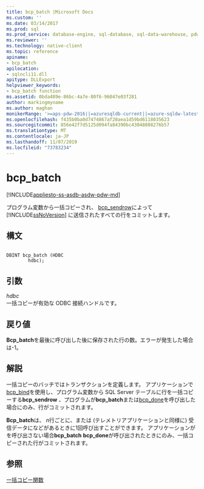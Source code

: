 ```yaml
---
title: bcp_batch |Microsoft Docs
ms.custom: ''
ms.date: 03/14/2017
ms.prod: sql
ms.prod_service: database-engine, sql-database, sql-data-warehouse, pdw
ms.reviewer: ''
ms.technology: native-client
ms.topic: reference
apiname:
- bcp_batch
apilocation:
- sqlncli11.dll
apitype: DLLExport
helpviewer_keywords:
- bcp_batch function
ms.assetid: 0bda489e-86bc-4a7e-80f6-96047e03f281
author: markingmyname
ms.author: maghan
monikerRange: '>=aps-pdw-2016||=azuresqldb-current||=azure-sqldw-latest||>=sql-server-2016||=sqlallproducts-allversions||>=sql-server-linux-2017||=azuresqldb-mi-current'
ms.openlocfilehash: f435b0ba0d7474867af20aea1d59bd6118035623
ms.sourcegitcommit: 856e42f7d5125d094fa84390bc43048808276b57
ms.translationtype: MT
ms.contentlocale: ja-JP
ms.lasthandoff: 11/07/2019
ms.locfileid: "73783234"
---
```

# <a name="bcp_batch"></a>bcp_batch
[!INCLUDE[appliesto-ss-asdb-asdw-pdw-md](../../includes/appliesto-ss-asdb-asdw-pdw-md.md)]

  プログラム変数から一括コピーされ、 [bcp_sendrow](../../relational-databases/native-client-odbc-extensions-bulk-copy-functions/bcp-sendrow.md)によって [!INCLUDE[ssNoVersion](../../includes/ssnoversion-md.md)] に送信されたすべての行をコミットします。  
  
## <a name="syntax"></a>構文  
  
```  
  
DBINT bcp_batch (HDBC  
        hdbc);  
```  
  
## <a name="arguments"></a>引数  
 *hdbc*  
 一括コピーが有効な ODBC 接続ハンドルです。  
  
## <a name="returns"></a>戻り値  
 **Bcp_batch**を最後に呼び出した後に保存された行の数。エラーが発生した場合は-1。  
  
## <a name="remarks"></a>解説  
 一括コピーのバッチではトランザクションを定義します。 アプリケーションで[bcp_bind](../../relational-databases/native-client-odbc-extensions-bulk-copy-functions/bcp-bind.md)を使用し、プログラム変数から SQL Server テーブルに行を一括コピーする**bcp_sendrow** 、プログラムが**bcp_batch**または[bcp_done](../../relational-databases/native-client-odbc-extensions-bulk-copy-functions/bcp-done.md)を呼び出した場合にのみ、行がコミットされます。  
  
 **Bcp_batch**は、 *n*行ごとに、または (テレメトリアプリケーションと同様に) 受信データになどがあるときに1回呼び出すことができます。 アプリケーションがを呼び出さない場合**bcp_batch** **bcp_done**が呼び出されたときにのみ、一括コピーされた行がコミットされます。  
  
## <a name="see-also"></a>参照  
 [一括コピー関数](../../relational-databases/native-client-odbc-extensions-bulk-copy-functions/sql-server-driver-extensions-bulk-copy-functions.md)  
  
  
